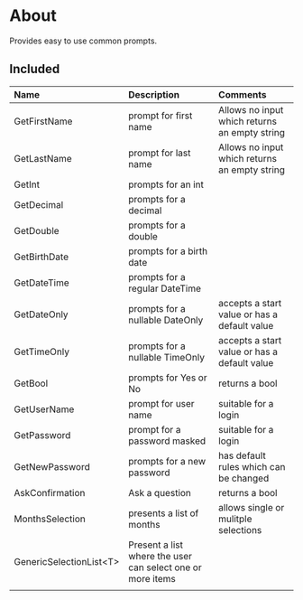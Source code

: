 ﻿# About

Provides easy to use common prompts.

## Included

| Name        |   Description    |   Comments |
|:------------- |:-------------|:-------------|
| GetFirstName | prompt for first name | Allows no input which returns an empty string |
| GetLastName | prompt for last name | Allows no input which returns an empty string |
| GetInt | prompts for an int |  |
| GetDecimal | prompts for a decimal |  |
| GetDouble | prompts for a double |  |
| GetBirthDate | prompts for a birth date  |  |
| GetDateTime | prompts for a regular DateTime |  |
| GetDateOnly | prompts for a nullable DateOnly | accepts a start value or has a default value |
| GetTimeOnly | prompts for a nullable TimeOnly | accepts a start value or has a default value |
| GetBool | prompts for Yes or No | returns a bool |
| GetUserName | prompt for user name  | suitable for a login |
| GetPassword | prompt for a password masked | suitable for a login |
| GetNewPassword | prompts for a new password | has default rules which can be changed |
| AskConfirmation | Ask a question  | returns a bool |
| MonthsSelection | presents a list of months | allows single or mulitple selections |
| GenericSelectionList&lt;T&gt; | Present a list where the user can select one or more items |  |
|  |  |  |
